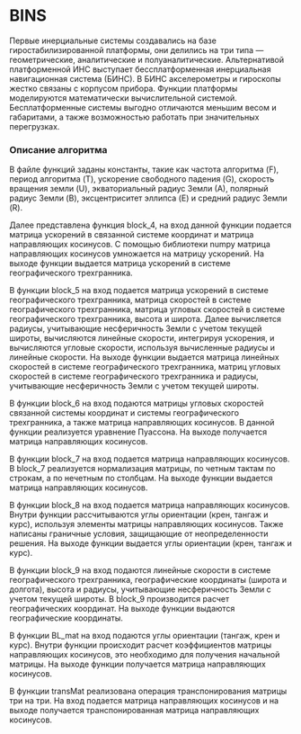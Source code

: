 # BINS
Первые инерциальные системы создавались на базе гиростабилизированной платформы, они делились на три типа — геометрические, аналитические и полуаналитические. Альтернативой платформенной ИНС выступает бессплатформенная инерциальная навигационная система (БИНС). В БИНС акселерометры и гироскопы жестко связаны с корпусом прибора. Функции платформы моделируются математически вычислительной системой. Бесплатформенные системы выгодно отличаются меньшим весом и габаритами, а также возможностью работать при значительных перегрузках.

### Описание алгоритма
В файле функций заданы константы, такие как частота алгоритма (F), период алгоритма (T), ускорение свободного падения (G), скорость вращения земли (U), экваториальный радиус Земли (А), полярный радиус Земли (B), эксцентриситет эллипса (E) и средний радиус Земли (R).<br>

Далее представлена функция block_4, на вход данной функции подается матрица ускорений в связанной системе координат и матрица направляющих косинусов. С помощью библиотеки numpy матрица направляющих косинусов умножается на матрицу ускорений. На выходе функции выдается матрица ускорений в системе географического трехгранника.<br>

В функции block_5 на вход подается матрица ускорений в системе географического трехгранника, матрица скоростей в системе географического трехгранника, матрица угловых скоростей в системе географического трехгранника, высота и широта. Далее вычисляется радиусы, учитывающие несферичность Земли с учетом текущей широты, вычисляются линейные скорости, интегрируя ускорения, и вычисляются угловые скорости, используя вычисленные радиусы и линейные скорости. На выходе функции выдается матрица линейных скоростей в системе географического трехгранника, матриц угловых скоростей в системе географического трехгранника и радиусы, учитывающие несферичность Земли с учетом текущей широты.<br>

В функции block_6 на вход подаются матрицы угловых скоростей связанной системы координат и системы географического трехгранника, а также матрица направляющих косинусов. В данной функции реализуется уравнение Пуассона. На выходе получается матрица направляющих косинусов.<br>

В функции block_7 на вход подается матрица направляющих косинусов. В block_7 реализуется нормализация матрицы, по четным тактам по строкам, а по нечетным по столбцам. На выходе функции выдается матрица направляющих косинусов.<br>

В функции block_8 на вход подается матрица направляющих косинусов. Внутри функции рассчитываются углы ориентации (крен, тангаж и курс), используя элементы матрицы направляющих косинусов. Также написаны граничные условия, защищающие от неопределенности решения. На выходе функции выдается углы ориентации (крен, тангаж и курс).<br>

В функции block_9 на вход подаются линейные скорости в системе географического трехгранника, географические координаты (широта и долгота), высота и радиусы, учитывающие несферичность Земли с учетом текущей широты. В block_9 производится расчет географических координат. На выходе функции выдаются географические координаты.<br>

В функции BL_mat на вход подаются углы ориентации (тангаж, крен и курс). Внутри функции происходит расчет коэффициентов матрицы направляющих косинусов, это необходимо для получения начальной матрицы. На выходе функции получается матрица направляющих косинусов.<br>

В функции transMat реализована операция транспонирования матрицы три на три. На вход подается матрица направляющих косинусов и на выходе получается транспонированная матрица направляющих косинусов.<br>

